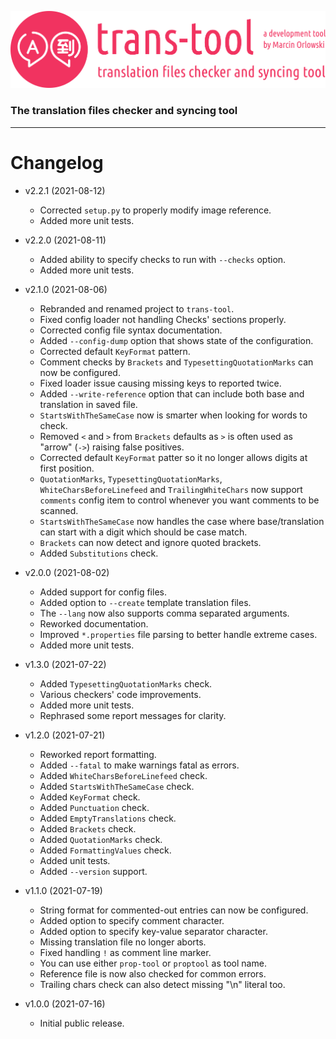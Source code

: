 ![trans-tool logo](../artwork/trans-tool-logo.png)

### The translation files checker and syncing tool ###

---

# Changelog #

* v2.2.1 (2021-08-12)
  * Corrected `setup.py` to properly modify image reference.
  * Added more unit tests.

* v2.2.0 (2021-08-11)
  * Added ability to specify checks to run with `--checks` option.
  * Added more unit tests.

* v2.1.0 (2021-08-06)
  * Rebranded and renamed project to `trans-tool`.
  * Fixed config loader not handling Checks' sections properly.
  * Corrected config file syntax documentation.
  * Added `--config-dump` option that shows state of the configuration.
  * Corrected default `KeyFormat` pattern.
  * Comment checks by `Brackets` and `TypesettingQuotationMarks` can now be configured.
  * Fixed loader issue causing missing keys to reported twice.
  * Added `--write-reference` option that can include both base and translation in saved file.
  * `StartsWithTheSameCase` now is smarter when looking for words to check.
  * Removed `<` and `>` from `Brackets` defaults as `>` is often used as "arrow" (`->`) raising false positives.
  * Corrected default `KeyFormat` patter so it no longer allows digits at first position.
  * `QuotationMarks`, `TypesettingQuotationMarks`, `WhiteCharsBeforeLinefeed` and `TrailingWhiteChars` now support `comments` config
    item to control whenever you want comments to be scanned.
  * `StartsWithTheSameCase` now handles the case where base/translation can start with a digit which should be case match.
  * `Brackets` can now detect and ignore quoted brackets.
  * Added `Substitutions` check.

* v2.0.0 (2021-08-02)
  * Added support for config files.
  * Added option to `--create` template translation files.
  * The `--lang` now also supports comma separated arguments.
  * Reworked documentation.
  * Improved `*.properties` file parsing to better handle extreme cases.
  * Added more unit tests.

* v1.3.0 (2021-07-22)
  * Added `TypesettingQuotationMarks` check.
  * Various checkers' code improvements.
  * Added more unit tests.
  * Rephrased some report messages for clarity.

* v1.2.0 (2021-07-21)
  * Reworked report formatting.
  * Added `--fatal` to make warnings fatal as errors.
  * Added `WhiteCharsBeforeLinefeed` check.
  * Added `StartsWithTheSameCase` check.
  * Added `KeyFormat` check.
  * Added `Punctuation` check.
  * Added `EmptyTranslations` check.
  * Added `Brackets` check.
  * Added `QuotationMarks` check.
  * Added `FormattingValues` check.
  * Added unit tests.
  * Added `--version` support.

* v1.1.0 (2021-07-19)
  * String format for commented-out entries can now be configured.
  * Added option to specify comment character.
  * Added option to specify key-value separator character.
  * Missing translation file no longer aborts.
  * Fixed handling `!` as comment line marker.
  * You can use either `prop-tool` or `proptool` as tool name.
  * Reference file is now also checked for common errors.
  * Trailing chars check can also detect missing "\n" literal too.

* v1.0.0 (2021-07-16)
  * Initial public release.
